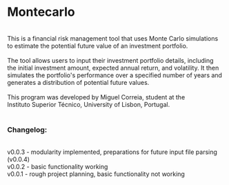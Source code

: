 # Montecarlo

<br>
     This is a financial risk management tool that uses Monte Carlo simulations<br>
     to estimate the potential future value of an investment portfolio.<br>
<br>
     The tool allows users to input their investment portfolio details, including<br>
     the initial investment amount, expected annual return, and volatility. It then<br>
     simulates the portfolio's performance over a specified number of years and<br>
     generates a distribution of potential future values.<br>
<br>
     This program was developed by Miguel Correia, student at the<br>
     Instituto Superior Técnico, University of Lisbon, Portugal.<br>
<br>


<h3>Changelog:</h3>
<br>
    v0.0.3 - modularity implemented, preparations for future input file parsing (v0.0.4)<br>
    v0.0.2 - basic functionality working<br>
    v0.0.1 - rough project planning, basic functionality not working<br>
<br>
